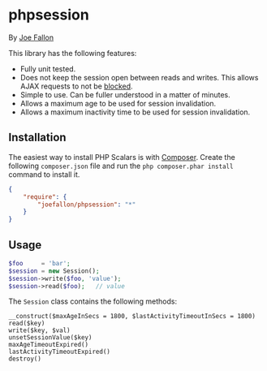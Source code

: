 # phpsession

By [Joe Fallon](http://blog.joefallon.net)

This library has the following features:

*   Fully unit tested.
*   Does not keep the session open between reads and writes. This allows AJAX requests
    to not be [blocked](http://konrness.com/php5/how-to-prevent-blocking-php-requests/).
*   Simple to use. Can be fuller understood in a matter of minutes.
*   Allows a maximum age to be used for session invalidation.
*   Allows a maximum inactivity time to be used for session invalidation.

## Installation

The easiest way to install PHP Scalars is with
[Composer](https://getcomposer.org/). Create the following `composer.json` file
and run the `php composer.phar install` command to install it.

```json
{
    "require": {
        "joefallon/phpsession": "*"
    }
}
```

## Usage

```php
$foo     = 'bar';
$session = new Session();
$session->write($foo, 'value');
$session->read($foo);   // value
```

The `Session` class contains the following methods:

```
__construct($maxAgeInSecs = 1800, $lastActivityTimeoutInSecs = 1800)
read($key)
write($key, $val)
unsetSessionValue($key)
maxAgeTimeoutExpired()
lastActivityTimeoutExpired()
destroy()
```
